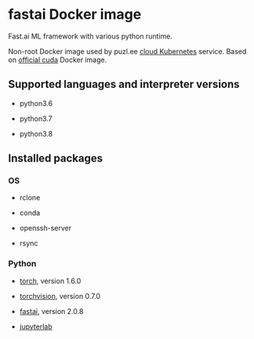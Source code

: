 # fastai Docker image

Fast.ai ML framework with various python runtime.

Non-root Docker image used by puzl.ee [cloud Kubernetes](https://puzl.ee) service. Based on [official cuda](https://hub.docker.com/r/nvidia/cuda) Docker image.
## Supported languages and interpreter versions

- python3.6

- python3.7

- python3.8

## Installed packages
### OS
- rclone

- conda

- openssh-server

- rsync

### Python
- [torch](https://pypi.org/project/torch/), version 1.6.0

- [torchvision](https://pypi.org/project/torchvision/), version 0.7.0

- [fastai](https://pypi.org/project/fastai/), version 2.0.8

- [jupyterlab](https://pypi.org/project/jupyterlab/)


